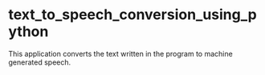 # text_to_speech_conversion_using_python
This application converts the text written in the program to machine generated speech.
